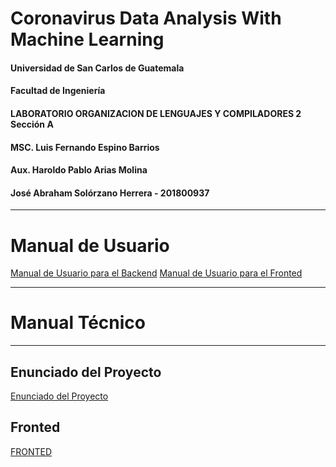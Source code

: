 
# Coronavirus Data Analysis With Machine Learning 

#### Universidad de San Carlos de Guatemala
#### Facultad de Ingeniería 
#### LABORATORIO ORGANIZACION DE LENGUAJES Y COMPILADORES 2 Sección A
#### MSC. Luis Fernando Espino Barrios
#### Aux. Haroldo Pablo Arias Molina
#### José Abraham Solórzano Herrera - 201800937

_________
# Manual de Usuario
[Manual de Usuario para el Backend](https://github.com/bram814/-OLC2-Proyecto2/blob/main/backend/README.MD)
[Manual de Usuario para el Fronted](https://github.com/bram814/-OLC2-Proyecto2/blob/main/backend/README.MD)
___________
# Manual Técnico


___________
## Enunciado del Proyecto
[Enunciado del Proyecto](https://github.com/harias25/olc2-diciembre-2021/tree/main/Proyecto%202#readme)



## Fronted
[FRONTED](https://bram814.github.io/-OLC2-Proyecto2/)